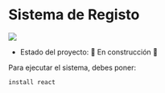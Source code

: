 <h1>Sistema de Registo </h1>
<p align="left">
   <img src="https://img.shields.io/badge/STATUS-EN%20DESAROLLO-green">
   </p>

- Estado del proyecto:    :construction: En construcción :construction:

Para ejecutar el sistema, debes poner:

```install react```
